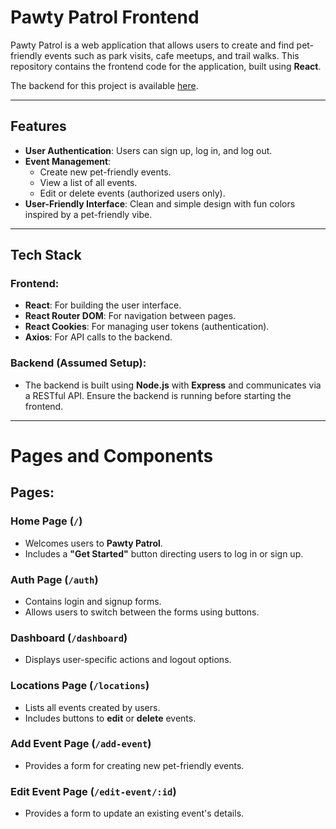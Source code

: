 
# Pawty Patrol Frontend

Pawty Patrol is a web application that allows users to create and find pet-friendly events such as park visits, cafe meetups, and trail walks. This repository contains the frontend code for the application, built using **React**.


The backend for this project is available [here](https://github.com/Sthefani07/Pawty-Patrol_Backend.git).

---

## Features

- **User Authentication**: Users can sign up, log in, and log out.
- **Event Management**:
  - Create new pet-friendly events.
  - View a list of all events.
  - Edit or delete events (authorized users only).
- **User-Friendly Interface**: Clean and simple design with fun colors inspired by a pet-friendly vibe.

---

## Tech Stack

### Frontend:
- **React**: For building the user interface.
- **React Router DOM**: For navigation between pages.
- **React Cookies**: For managing user tokens (authentication).
- **Axios**: For API calls to the backend.

### Backend (Assumed Setup):
- The backend is built using **Node.js** with **Express** and communicates via a RESTful API. Ensure the backend is running before starting the frontend.

---

# Pages and Components

## Pages:

### Home Page (`/`)
- Welcomes users to **Pawty Patrol**.
- Includes a **"Get Started"** button directing users to log in or sign up.

### Auth Page (`/auth`)
- Contains login and signup forms.
- Allows users to switch between the forms using buttons.

### Dashboard (`/dashboard`)
- Displays user-specific actions and logout options.

### Locations Page (`/locations`)
- Lists all events created by users.
- Includes buttons to **edit** or **delete** events.

### Add Event Page (`/add-event`)
- Provides a form for creating new pet-friendly events.

### Edit Event Page (`/edit-event/:id`)
- Provides a form to update an existing event's details.





